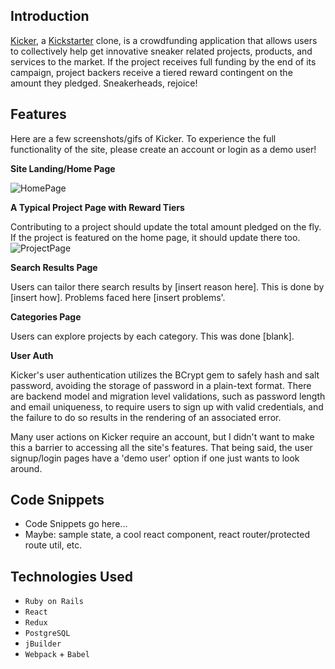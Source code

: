 ## Introduction

[Kicker](https://kicker-app.herokuapp.com/#/), a [Kickstarter](https://www.kickstarter.com/) clone, is a crowdfunding application that allows users to collectively help get innovative sneaker related projects, products, and services to the market. If the project receives full funding by the end of its campaign, project backers receive a tiered reward contingent on the amount they pledged. Sneakerheads, rejoice!

## Features
Here are a few screenshots/gifs of Kicker. To experience the full functionality of the site, please create an account or login as a demo user!

**Site Landing/Home Page**

![HomePage](https://github.com/griffinsharp/Kicker/blob/master/app/assets/images/kickerhome.gif)

**A Typical Project Page with Reward Tiers**

Contributing to a project should update the total amount pledged on the fly. If the project is featured on the home page, it should update there too. 
![ProjectPage](https://github.com/griffinsharp/Kicker/blob/master/app/assets/images/KickerProjectPage.png)

**Search Results Page**

Users can tailor there search results by [insert reason here]. This is done by [insert how]. Problems faced here [insert problems'.

**Categories Page**

Users can explore projects by each category. This was done [blank]. 

**User Auth**

Kicker's user authentication utilizes the BCrypt gem to safely hash and salt password, avoiding the storage of password in a plain-text format. There are backend model and migration level validations, such as password length and email uniqueness, to require users to sign up with valid credentials, and the failure to do so results in the rendering of an associated error.

Many user actions on Kicker require an account, but I didn't want to make this a barrier to accessing all the site's features. That being said, the user signup/login pages have a 'demo user' option if one just wants to look around. 

## Code Snippets

- Code Snippets go here...
- Maybe: sample state, a cool react component, react router/protected route util, etc.

## Technologies Used

- `Ruby on Rails` 
- `React` 
- `Redux` 
- `PostgreSQL` 
- `jBuilder` 
- `Webpack` + `Babel` 

